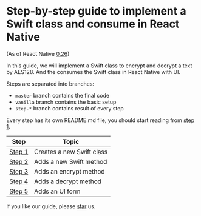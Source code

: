 # Step-by-step guide to implement a Swift class and consume in React Native

(As of React Native [0.26](http://facebook.github.io/react-native/releases/0.26/))

In this guide, we will implement a Swift class to encrypt and decrypt a text by AES128. And the consumes the Swift class in React Native with UI.

Steps are separated into branches:
* `master` branch contains the final code
* `vanilla` branch contains the basic setup
* `step-*` branch contains result of every step

Every step has its own README.md file, you should start reading from [step 1](https://github.com/candrholdings/reactnative-crypto-demo/blob/step-1/README.md).

| Step                                                                                     | Topic                     |
| ---------------------------------------------------------------------------------------- | ------------------------- |
| [Step 1](https://github.com/candrholdings/reactnative-crypto-demo/blob/step-1/README.md) | Creates a new Swift class |
| [Step 2](https://github.com/candrholdings/reactnative-crypto-demo/blob/step-2/README.md) | Adds a new Swift method   |
| [Step 3](https://github.com/candrholdings/reactnative-crypto-demo/blob/step-3/README.md) | Adds an encrypt method    |
| [Step 4](https://github.com/candrholdings/reactnative-crypto-demo/blob/step-4/README.md) | Adds a decrypt method     |
| [Step 5](https://github.com/candrholdings/reactnative-crypto-demo/blob/step-5/README.md) | Adds an UI form           |

If you like our guide, please [star](https://github.com/candrholdings/reactnative-crypto-demo/stargazers) us.